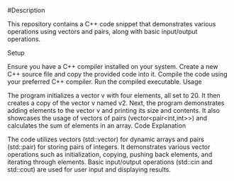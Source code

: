 
#Description

This repository contains a C++ code snippet that demonstrates various operations using vectors and pairs, along with basic input/output operations.

Setup

Ensure you have a C++ compiler installed on your system.
Create a new C++ source file and copy the provided code into it.
Compile the code using your preferred C++ compiler.
Run the compiled executable.
Usage

The program initializes a vector v with four elements, all set to 20.
It then creates a copy of the vector v named v2.
Next, the program demonstrates adding elements to the vector v and printing its size and contents.
It also showcases the usage of vectors of pairs (vector<pair<int,int>>) and calculates the sum of elements in an array.
Code Explanation

The code utilizes vectors (std::vector) for dynamic arrays and pairs (std::pair) for storing pairs of integers.
It demonstrates various vector operations such as initialization, copying, pushing back elements, and iterating through elements.
Basic input/output operations (std::cin and std::cout) are used for user input and displaying results.
